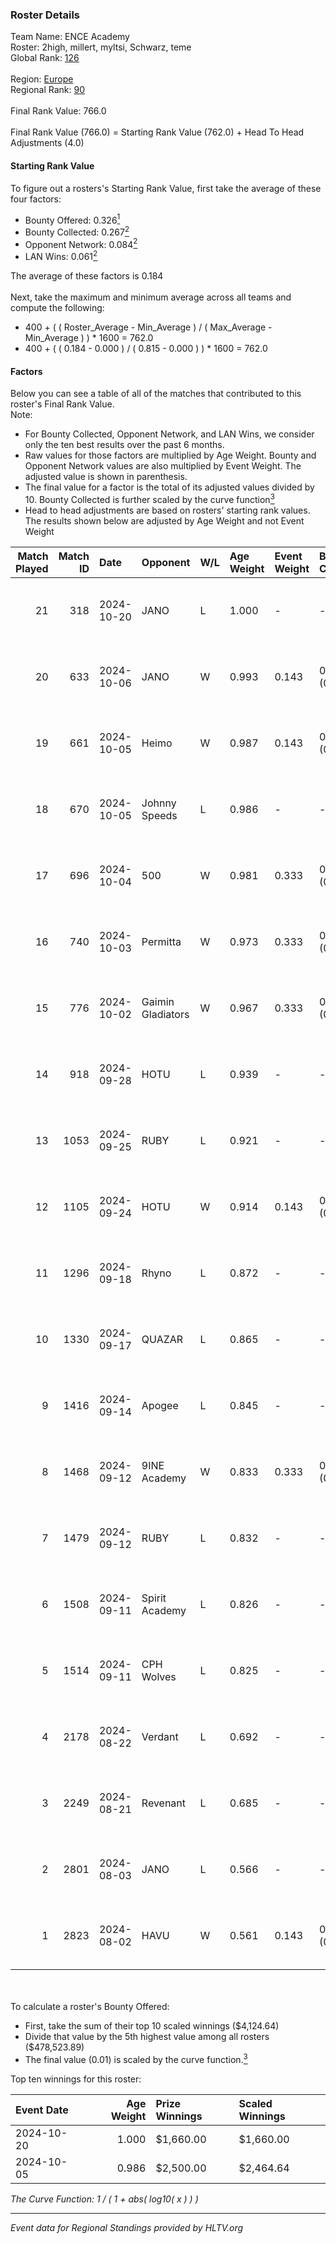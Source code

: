 ### Roster Details<br />
Team Name: ENCE Academy<br />
Roster: 2high, millert, myltsi, Schwarz, teme<br />
Global Rank: [126](../../standings_global_2024_11_06.md)<br />
<br />
Region: [Europe]( ../../standings_europe_2024_11_06.md)<br />
Regional Rank: [90]( ../../standings_europe_2024_11_06.md)<br />
<br />
Final Rank Value:  766.0<br />
<br />
Final Rank Value (766.0) = Starting Rank Value (762.0) + Head To Head Adjustments (4.0)<br />

#### Starting Rank Value<br />
To figure out a rosters's Starting Rank Value, first take the average of these four factors:<br />
- Bounty Offered: 0.326[<sup>1</sup>](#table2)
- Bounty Collected: 0.267[<sup>2</sup>](#table1)
- Opponent Network: 0.084[<sup>2</sup>](#table1)
- LAN Wins: 0.061[<sup>2</sup>](#table1)

The average of these factors is 0.184<br />
<br />
Next, take the maximum and minimum average across all teams and compute the following:<br />
- 400 + ( ( Roster_Average - Min_Average ) / ( Max_Average - Min_Average ) ) * 1600 = 762.0
- 400 + ( ( 0.184 - 0.000 ) / ( 0.815 - 0.000 ) ) * 1600 = 762.0


#### Factors<br />
Below you can see a table of all of the matches that contributed to this roster's Final Rank Value.<br />
Note:<br />

- For Bounty Collected, Opponent Network, and LAN Wins, we consider only the ten best results over the past 6 months.
- Raw values for those factors are multiplied by Age Weight. Bounty and Opponent Network values are also multiplied by Event Weight. The adjusted value is shown in parenthesis.
- The final value for a factor is the total of its adjusted values divided by 10. Bounty Collected is further scaled by the curve function[<sup>3</sup>](#curveFunction)
- Head to head adjustments are based on rosters' starting rank values. The results shown below are adjusted by Age Weight and not Event Weight
<span id="table1"></span><br />


| Match Played | Match ID | Date       | Opponent          | W/L | Age Weight | Event Weight | Bounty Collected | Opponent Network | LAN Wins  | H2H Adj. | Roster                                |
| -: | -: | :- | :- | :- | :- | :- | :- | :- | :- | -: | :- |
|           21 |      318 | 2024-10-20 | JANO              | L   | 1.000      | -            | -                | -                | -         |    -9.64 | 2high, millert, myltsi, Schwarz, teme |
|           20 |      633 | 2024-10-06 | JANO              | W   | 0.993      | 0.143        | 0.028 (0.004)    | 0.175 (0.025)    | 0 (0.000) |    21.28 | 2high, millert, myltsi, Schwarz, teme |
|           19 |      661 | 2024-10-05 | Heimo             | W   | 0.987      | 0.143        | 0.001 (0.000)    | 0.163 (0.023)    | 0 (0.000) |    10.82 | 2high, millert, myltsi, Schwarz, teme |
|           18 |      670 | 2024-10-05 | Johnny Speeds     | L   | 0.986      | -            | -                | -                | -         |    -6.01 | 2high, millert, myltsi, Schwarz, teme |
|           17 |      696 | 2024-10-04 | 500               | W   | 0.981      | 0.333        | 0.003 (0.001)    | 0.480 (0.157)    | 0 (0.000) |    20.09 | 2high, millert, myltsi, Schwarz, teme |
|           16 |      740 | 2024-10-03 | Permitta          | W   | 0.973      | 0.333        | 0.029 (0.010)    | 1.000 (0.324)    | 0 (0.000) |    22.66 | 2high, millert, myltsi, Schwarz, teme |
|           15 |      776 | 2024-10-02 | Gaimin Gladiators | W   | 0.967      | 0.333        | 0.009 (0.003)    | 0.728 (0.235)    | 0 (0.000) |    22.77 | 2high, millert, myltsi, Schwarz, teme |
|           14 |      918 | 2024-09-28 | HOTU              | L   | 0.939      | -            | -                | -                | -         |    -9.68 | 2high, millert, myltsi, Schwarz, teme |
|           13 |     1053 | 2024-09-25 | RUBY              | L   | 0.921      | -            | -                | -                | -         |   -11.00 | 2high, millert, myltsi, Schwarz, teme |
|           12 |     1105 | 2024-09-24 | HOTU              | W   | 0.914      | 0.143        | 0.003 (0.000)    | 0.536 (0.070)    | 0 (0.000) |    19.00 | 2high, millert, myltsi, Schwarz, teme |
|           11 |     1296 | 2024-09-18 | Rhyno             | L   | 0.872      | -            | -                | -                | -         |    -9.74 | 2high, millert, myltsi, Schwarz, teme |
|           10 |     1330 | 2024-09-17 | QUAZAR            | L   | 0.865      | -            | -                | -                | -         |   -13.80 | 2high, millert, myltsi, Schwarz, teme |
|            9 |     1416 | 2024-09-14 | Apogee            | L   | 0.845      | -            | -                | -                | -         |    -9.03 | 2high, millert, myltsi, Schwarz, teme |
|            8 |     1468 | 2024-09-12 | 9INE Academy      | W   | 0.833      | 0.333        | 0.000 (0.000)    | 0.000 (0.000)    | 0 (0.000) |     3.65 | 2high, millert, myltsi, Schwarz, teme |
|            7 |     1479 | 2024-09-12 | RUBY              | L   | 0.832      | -            | -                | -                | -         |   -11.66 | 2high, millert, myltsi, Schwarz, teme |
|            6 |     1508 | 2024-09-11 | Spirit Academy    | L   | 0.826      | -            | -                | -                | -         |    -4.62 | 2high, millert, myltsi, Schwarz, teme |
|            5 |     1514 | 2024-09-11 | CPH Wolves        | L   | 0.825      | -            | -                | -                | -         |   -15.67 | 2high, millert, myltsi, Schwarz, teme |
|            4 |     2178 | 2024-08-22 | Verdant           | L   | 0.692      | -            | -                | -                | -         |    -6.87 | 2high, millert, myltsi, Schwarz, teme |
|            3 |     2249 | 2024-08-21 | Revenant          | L   | 0.685      | -            | -                | -                | -         |    -7.22 | 2high, millert, myltsi, Schwarz, teme |
|            2 |     2801 | 2024-08-03 | JANO              | L   | 0.566      | -            | -                | -                | -         |    -4.99 | 2high, millert, myltsi, Schwarz, teme |
|            1 |     2823 | 2024-08-02 | HAVU              | W   | 0.561      | 0.143        | 0.000 (0.000)    | 0.039 (0.003)    | 1 (0.561) |     3.61 | 2high, millert, myltsi, Schwarz, teme |

<br />
<span id="table2"></span><br />
To calculate a roster's Bounty Offered:<br />

- First, take the sum of their top 10 scaled winnings ($4,124.64)
- Divide that value by the 5th highest value among all rosters ($478,523.89)
- The final value (0.01) is scaled by the curve function.[<sup>3</sup>](#curveFunction)

Top ten winnings for this roster:<br />

| Event Date | Age Weight | Prize Winnings | Scaled Winnings |
| :- | -: | :- | :- |
| 2024-10-20 |      1.000 | $1,660.00      | $1,660.00       |
| 2024-10-05 |      0.986 | $2,500.00      | $2,464.64       |


<span id="curveFunction"></span>_The Curve Function: 1 / ( 1 + abs( log10( x ) ) )_<br />

---
_Event data for Regional Standings provided by HLTV.org_<br />
